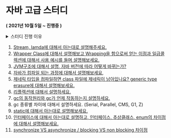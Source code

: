# 자바 고급 스터디

**( 2021년 10월 5일 ~ 진행중 )**


<details>
<summary>스터디 진행 이유</summary>
<div markdown="1">


    6월에 시작해 이제 자바를 배우게 된지 4개월이 다돼간다. 아직 부족한 점이 많은데 
    
    어떻게 채워나가야할 생각하던 중에 자바에 대해 좀 더 깊게 공부할 수 있는 기회가 생겨
    
    아래에 구성한 목차에 따라 매주 1개씩 해결나가는 것을 목표로 삼고있다.


</div>
</details>

    
1. [Stream, lamda에 대해서 아는대로 설명해주세요.](https://records-habit.tistory.com/6)
2. [Wrapper Class에 대해서 설명해보고 Wrapping을 함으로써 얻는 이점과 일급콜렉션에 대해서 사용 예시를 들며 설명해보세요.](https://records-habit.tistory.com/7)
3. [JVM구조에 대해서 설명, 자바 버전에 따라 어떻게 바뀌는가?](https://records-habit.tistory.com/11)
4. [자바가 컴파일 되는 과정에 대해서 설명해보세요,](https://records-habit.tistory.com/19)
5. [제네릭 타입을 컴파일하면 class 파일에 제네릭이 남아있나요? generic type erasure에 대해서 설명해보세요.](https://records-habit.tistory.com/24)
6. [리플렉션에 대해서 설명하세요.](https://records-habit.tistory.com/26)
7. [gc의 동작원리와 gc가 언제 작동하는지 설명하세요.](https://records-habit.tistory.com/25)
8. gc 종류별 차이에 대해서 설명하세요. (Serial, Parallel, CMS, G1, Z)
9. [static에 대해서 아는대로 설명해보세요.](https://records-habit.tistory.com/39)
10. [인터페이스에 대해서 아는대로 설명하고, 인터페이스, 추상클래스, enum의 차이점에 대해서 설명해보세요.](https://records-habit.tistory.com/30)
11. [synchronize VS asynchronize / blocking VS non blocking 차이점](https://records-habit.tistory.com/72)
